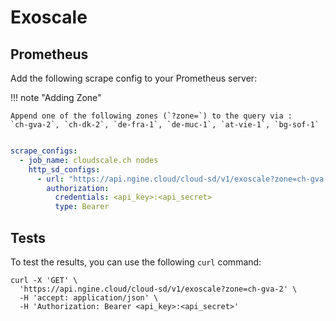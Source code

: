 # Exoscale

## Prometheus

Add the following scrape config to your Prometheus server:

!!! note "Adding Zone"

    Append one of the following zones (`?zone=`) to the query via :
    `ch-gva-2`, `ch-dk-2`, `de-fra-1`, `de-muc-1`, `at-vie-1`, `bg-sof-1`

```yaml

scrape_configs:
  - job_name: cloudscale.ch nodes
    http_sd_configs:
      - url: "https://api.ngine.cloud/cloud-sd/v1/exoscale?zone=ch-gva-2"
        authorization:
          credentials: <api_key>:<api_secret>
          type: Bearer
```

## Tests

To test the results, you can use the following `curl` command:

```
curl -X 'GET' \
  'https://api.ngine.cloud/cloud-sd/v1/exoscale?zone=ch-gva-2' \
  -H 'accept: application/json' \
  -H 'Authorization: Bearer <api_key>:<api_secret>'
```
